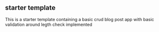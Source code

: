 ## starter template

This is a starter template containing a basic crud blog post app with basic validation around legth check implemented
